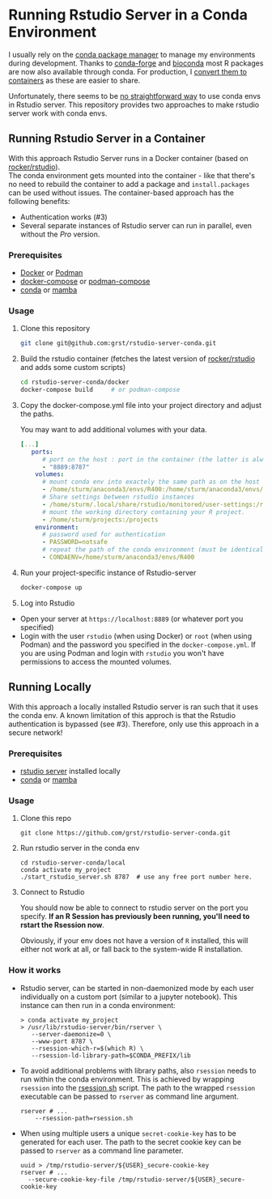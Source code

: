 # Running Rstudio Server in a Conda Environment

I usually rely on the [conda package manager](https://docs.conda.io/en/latest/) to manage my environments during development. Thanks to [conda-forge](https://conda-forge.org/) and [bioconda](https://bioconda.github.io/) most R packages are now also available through conda. For production,
I [convert them to containers](https://github.com/grst/containerize-conda) as these are easier to share. 

Unfortunately, there seems to be [no straightforward way](https://community.rstudio.com/t/start-rstudio-server-session-in-conda-environment/12516/15) to use conda envs in Rstudio server. This repository provides two approaches to make rstudio server work with conda envs. 

## Running Rstudio Server in a Container

With this approach Rstudio Server runs in a Docker container (based on [rocker/rstudio](https://hub.docker.com/r/rocker/rstudio)).  
The conda environment gets mounted into the container - like that there's no need to rebuild the container to add a package and 
`install.packages` can be used without issues. The container-based approach has the following benefits: 

 * Authentication works (#3)
 * Several separate instances of Rstudio server can run in parallel, even without the *Pro* version. 

### Prerequisites

 * [Docker](https://www.docker.com/) or [Podman](https://podman.io/)
 * [docker-compose](https://github.com/docker/compose) or [podman-compose](https://github.com/containers/podman-compose)
 * [conda](https://docs.conda.io/en/latest/miniconda.html) or [mamba](https://github.com/conda-forge/miniforge#mambaforge)

### Usage

1. Clone this repository

   ```bash
   git clone git@github.com:grst/rstudio-server-conda.git
   ```

2. Build the rstudio container (fetches the latest version of [rocker/rstudio](https://hub.docker.com/r/rocker/rstudio) and adds some custom scripts)

   ```bash
   cd rstudio-server-conda/docker
   docker-compose build     # or podman-compose
   ```

3. Copy the docker-compose.yml file into your project directory and adjust the paths.

   You may want to add additional volumes with your data. 

   ```yml
   [...]
      ports:
         # port on the host : port in the container (the latter is always 8787)
         - "8889:8787"
       volumes:
         # mount conda env into exactely the same path as on the host system - some paths are hardcoded in the env.
         - /home/sturm/anaconda3/envs/R400:/home/sturm/anaconda3/envs/R400
         # Share settings between rstudio instances
         - /home/sturm/.local/share/rstudio/monitored/user-settings:/root/.local/share/rstudio/monitored/user-settings
         # mount the working directory containing your R project.
         - /home/sturm/projects:/projects
       environment:
         # password used for authentication
         - PASSWORD=notsafe
         # repeat the path of the conda environment (must be identical to the path in "volumes")
         - CONDAENV=/home/sturm/anaconda3/envs/R400
   ```

4. Run your project-specific instance of Rstudio-server

   ```bash
   docker-compose up 
   ```

5. Log into Rstudio

 * Open your server at `https://localhost:8889` (or whatever port you specified)
 * Login with the user `rstudio` (when using Docker) or `root` (when using Podman) and the password you specified 
   in the `docker-compose.yml`. If you are using Podman and login with `rstudio` you won't have permissions to 
   access the mounted volumes. 


## Running Locally

With this approach a locally installed Rstudio server is ran such that it uses the conda env. 
A known limitation of this approch is that the Rstudio authentication is bypassed (see #3). 
Therefore, only use this approach in a secure network! 

### Prerequisites
* [rstudio server](https://www.rstudio.com/products/rstudio/download-server/) installed locally
* [conda](https://docs.conda.io/en/latest/miniconda.html) or [mamba](https://github.com/conda-forge/miniforge#mambaforge)

### Usage

1. Clone this repo

   ```
   git clone https://github.com/grst/rstudio-server-conda.git
   ```

2. Run rstudio server in the conda env

   ```
   cd rstudio-server-conda/local
   conda activate my_project
   ./start_rstudio_server.sh 8787  # use any free port number here. 
   ```
   
3. Connect to Rstudio

   You should now be able to connect to rstudio server on the port you specify. 
   **If an R Session has previously been running, you'll need to rstart the Rsession now**. 

   Obviously, if your env does not have a version of `R` installed, this will either not 
   work at all, or fall back to the system-wide R installation. 


### How it works
* Rstudio server, can be started in non-daemonized mode by each user individually on a custom port (similar to a jupyter notebook). This instance can then run in a conda environment:

   ```
   > conda activate my_project
   > /usr/lib/rstudio-server/bin/rserver \
      --server-daemonize=0 \
      --www-port 8787 \
      --rsession-which-r=$(which R) \
      --rsession-ld-library-path=$CONDA_PREFIX/lib
   ```
   
* To avoid additional problems with library paths, also `rsession` needs to run within the conda environment. This is achieved by wrapping `rsession` into the [rsession.sh](https://github.com/grst/rstudio-server-conda/blob/master/rsession.sh) script. The path to the wrapped `rsession` executable can be passed to `rserver` as command line argument. 

   ```
   rserver # ...
       --rsession-path=rsession.sh
   ```


* When using multiple users a unique `secret-cookie-key` has to be generated for each user. The path to the secret cookie key can be passed to `rserver` as a command line parameter.

   ```
   uuid > /tmp/rstudio-server/${USER}_secure-cookie-key
   rserver # ...
     --secure-cookie-key-file /tmp/rstudio-server/${USER}_secure-cookie-key
   ```

